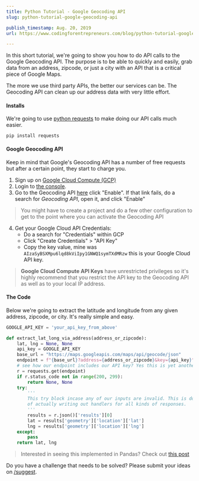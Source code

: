 ```yaml
---
title: Python Tutorial - Google Geocoding API
slug: python-tutorial-google-geocoding-api

publish_timestamp: Aug. 20, 2019
url: https://www.codingforentrepreneurs.com/blog/python-tutorial-google-geocoding-api/

---
```


In this short tutorial, we're going to show you how to do API calls to the Google Geocoding API. The purpose is to be able to quickly and easily, grab data from an address, zipcode, or just a city with an API that is a critical piece of Google Maps.

The more we use third party APIs, the better our services can be. The Geocoding API can clean up our address data with very little effort.

#### Installs
We're going to use [python requests](https://pypi.org/project/requests/) to make doing our API calls much easier. 
```
pip install requests
```

#### Google Geocoding API

Keep in mind that Google's Geocoding API has a number of free requests but after a certain point, they start to charge you. 

1. Sign up on [Google Cloud Compute (GCP)](https://cloud.google.com)
2. Login to [the console](https://console.developers.google.com).
3. Go to the Geocoding API [here](https://console.cloud.google.com/marketplace/details/google/geocoding-backend.googleapis.com) click "Enable". If that link fails, do a search for *Geocoding API*, open it, and click "Enable"

> You might have to create a project and do a few other configuration to get to the point where you can activate the Geocoding API

4. Get your Google Cloud API Credentials:
    - Do a search for "Credentials" within GCP
    - Click "Create Credentials" > "API Key"
    - Copy the key value, mine was `AIzaSyBSXMpu6lqd8kViIpy1GNWQ1symTXdMRzw` this is your Google Cloud API key. 
   
> **Google Cloud Compute API Keys** have unrestricted privileges so it's highly recommend that you restrict the API key to the Geocoding API as well as to your local IP address.


#### The Code
Below we're going to extract the latitude and longitude from any given address, zipcode, or city. It's really simple and easy.


```python
GOOGLE_API_KEY = 'your_api_key_from_above' 

def extract_lat_long_via_address(address_or_zipcode):
    lat, lng = None, None
    api_key = GOOGLE_API_KEY
    base_url = "https://maps.googleapis.com/maps/api/geocode/json"
    endpoint = f"{base_url}?address={address_or_zipcode}&key={api_key}"
    # see how our endpoint includes our API key? Yes this is yet another reason to restrict the key
    r = requests.get(endpoint)
    if r.status_code not in range(200, 299):
        return None, None
    try:
        '''
        This try block incase any of our inputs are invalid. This is done instead
        of actually writing out handlers for all kinds of responses.
        '''
        results = r.json()['results'][0]
        lat = results['geometry']['location']['lat']
        lng = results['geometry']['location']['lng']
    except:
        pass
    return lat, lng
```

> Interested in seeing this implemented in Pandas? Check out [this post](https://www.codingforentrepreneurs.com/blog/api-calls-pandas-dataframe-pd-apply)


Do you have a challenge that needs to be solved? Please submit your ideas on [/suggest](/suggest).
